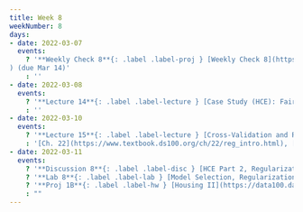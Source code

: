 ```yaml
---
title: Week 8
weekNumber: 8
days:
- date: 2022-03-07
  events:
    ? '**Weekly Check 8**{: .label .label-proj } [Weekly Check 8](https://forms.gle/ASXkFD6EYqWcZaSXA
) (due Mar 14)'
    : ''
- date: 2022-03-08
  events:
    ? '**Lecture 14**{: .label .label-lecture } [Case Study (HCE): Fairness in Housing Appraisal](lecture/lec14)'
    : ''
- date: 2022-03-10
  events:
    ? '**Lecture 15**{: .label .label-lecture } [Cross-Validation and Regularization](lecture/lec15)'
    : '[Ch. 22](https://www.textbook.ds100.org/ch/22/reg_intro.html), [21.3](https://www.textbook.ds100.org/ch/21/bias_cv.html)'
- date: 2022-03-11
  events:
    ? '**Discussion 8**{: .label .label-disc } [HCE Part 2, Regularization](https://drive.google.com/file/d/1jQ05W7Hl2pW2O1iTOg3_ZD6cQrqZV3xK/view?usp=sharing) ([Budget Fact Sheet](https://docs.google.com/document/d/1rHLldZF3mti3IBXH_BJ8IIksbUq__uMG3tzIRfKAK7c/edit?usp=sharing)) ([solutions](https://drive.google.com/file/d/1IaP98M-yPW563aXnf8UrFMI1eJAPcGzH/view?usp=sharing)) ([recording](https://youtube.com/playlist?list=PLQCcNQgUcDfq65FXB83RH6OM5SsUynSZA))'
    ? '**Lab 8**{: .label .label-lab } [Model Selection, Regularization, and Cross-Validation](https://data100.datahub.berkeley.edu/hub/user-redirect/git-pull?repo=https%3A%2F%2Fgithub.com%2FDS-100%2Fsp22&branch=main&urlpath=lab%2Ftree%2Fsp22%2Flab%2Flab08%2Flab08.ipynb) (due Mar 15)'
    ? '**Proj 1B**{: .label .label-hw } [Housing II](https://data100.datahub.berkeley.edu/hub/user-redirect/git-pull?repo=https%3A%2F%2Fgithub.com%2FDS-100%2Fsp22&branch=main&urlpath=lab%2Ftree%2Fsp22%2Fproj%2Fproj1b%2Fproj1b.ipynb) (due <del>Mar 17</del> Mar 18, [Ed post](https://edstem.org/us/courses/15436/discussion/1290381))'
    : ""
---
```


